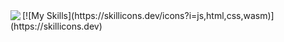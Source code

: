 <img align="left" src="http://github-profile-summary-cards.vercel.app/api/cards/most-commit-language?username=yamada-michel27" />
[![My Skills](https://skillicons.dev/icons?i=js,html,css,wasm)](https://skillicons.dev)
